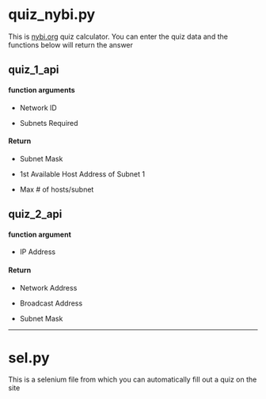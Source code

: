 # quiz_nybi.py

This is [nybi.org](https://www.nybi.org/) quiz calculator. You can enter the quiz data and the functions below will return the answer

## quiz_1_api

#### function arguments

- Network ID

- Subnets Required

#### Return

- Subnet Mask

- 1st Available Host Address of Subnet 1

- Max # of hosts/subnet

## quiz_2_api

#### function argument

- IP Address

#### Return

- Network Address

- Broadcast Address

- Subnet Mask

---

# sel.py


This is a selenium file from which you can automatically fill out a quiz on the site